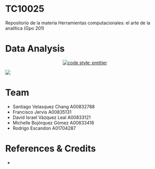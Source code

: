 # TC10025
Repositorio de la materia Herramientas computacionales: el arte de la analítica (Gpo 201)


# Data Analysis


<p align="center">
    <a href="https://github.com/prettier/prettier">
        <img alt="code style: prettier" src="https://hackernoon.imgix.net/hn-images/1*7IMev5xslc9FLxr9hHhpFw.png">
    </a>
</p>

![](demo.jpeg)



#  Team

- Santiago Velasquez Chang A00832788
- Francisco Jervis A00835131
- David Israel Vázquez Leal A00833121
- Michelle Bojórquez Gómez A00833416
- Rodrigo Escandon A01704287



# References & Credits

-

